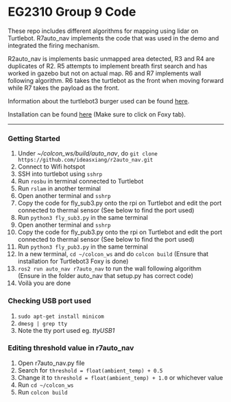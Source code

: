 # EG2310 Group 9 Code
These repo includes different algorithms for mapping using lidar on Turtlebot. R7auto_nav implements the code that was used in the demo and integrated the firing mechanism.

R2auto_nav is implements basic unmapped area detected, R3 and R4 are duplicates of R2. R5 attempts to implement breath first search and has worked in gazebo but not on actual map. R6 and R7 implements wall following algorithm. R6 takes the turtlebot as the front when moving forward while R7 takes the payload as the front.

Information about the turtlebot3 burger used can be found [here](https://emanual.robotis.com/docs/en/platform/turtlebot3/overview/).

Installation can be found [here](https://emanual.robotis.com/docs/en/platform/turtlebot3/overview/) (Make sure to click on Foxy tab).

------
### Getting Started
1. Under *~/colcon_ws/build/auto_nav*, do `git clone https://github.com/ideasxiang/r2auto_nav.git`
2. Connect to Wifi hotspot
3. SSH into turtlebot using `sshrp`
4. Run `rosbu` in terminal connected to Turtlebot
5. Run `rslam` in another terminal
6. Open another terminal and `sshrp`
7. Copy the code for fly_sub3.py onto the rpi on Turtlebot and edit the port connected to thermal sensor (See below to find the port used)
8. Run `python3 fly_sub3.py` in the same terminal
9. Open another terminal and `sshrp`
10. Copy the code for fly_pub3.py onto the rpi on Turtlebot and edit the port connected to thermal sensor (See below to find the port used)
11. Run `python3 fly_pub3.py` in the same terminal
12. In a new terminal, `cd ~/colcon_ws` and do `colcon build` (Ensure that installation for Turtlebot3 Foxy is done)
13. `ros2 run auto_nav r7auto_nav` to run the wall following algorithm (Ensure in the folder auto_nav that setup.py has correct code)
14. Voilà you are done

### Checking USB port used
1. `sudo apt-get install minicom`
2. `dmesg | grep tty`
3. Note the tty port used eg. *ttyUSB1*

### Editing threshold value in r7auto_nav
1. Open r7auto_nav.py file
2. Search for `threshold = float(ambient_temp) + 0.5`
3. Change it to `threshold = float(ambient_temp) + 1.0` or whichever value
4. Run `cd ~/colcon_ws`
5. Run `colcon build`
